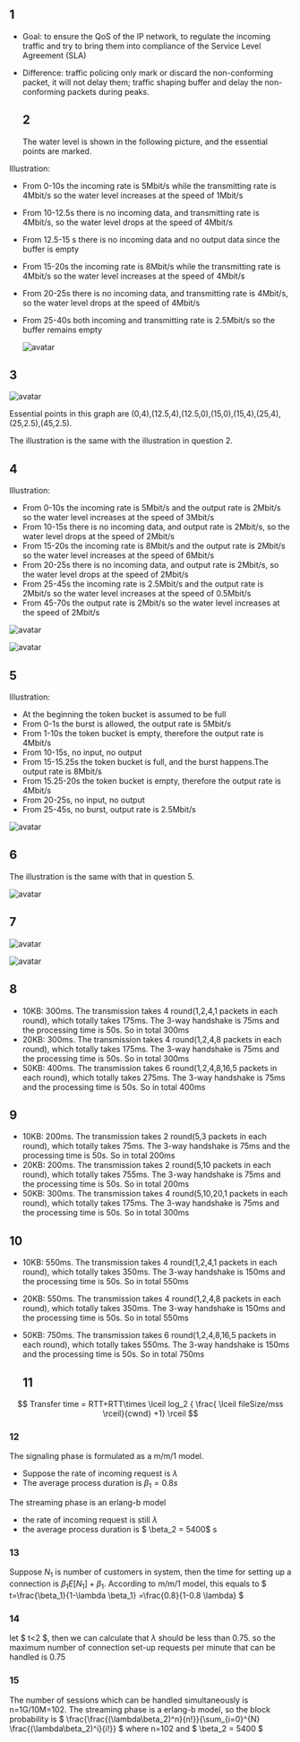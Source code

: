 ## 1

- Goal: to ensure the QoS of the IP network, to regulate the incoming traffic and try to bring them into compliance of the  Service Level Agreement (SLA)

- Difference: traffic policing only mark or discard the non-conforming packet, it will not delay them; traffic shaping buffer and delay the non-conforming packets during peaks.
  
  ## 2
  
  The water level is shown in the following picture, and the essential points are marked.

Illustration:

- From 0-10s the incoming rate is 5Mbit/s while the transmitting rate is 4Mbit/s so the water level increases at the speed of 1Mbit/s
- From 10-12.5s there is no incoming data, and transmitting rate is 4Mbit/s, so the water level drops at the speed of 4Mbit/s
- From 12.5-15 s there is no incoming data and no output data since the buffer is empty
- From 15-20s the incoming rate is 8Mbit/s while the transmitting rate is 4Mbit/s so the water level increases at the speed of 4Mbit/s
- From 20-25s there is no incoming data, and transmitting rate is 4Mbit/s, so the water level drops at the speed of 4Mbit/s
- From 25-40s both incoming and transmitting rate is 2.5Mbit/s so the buffer remains empty

  ![avatar](2.png)

## 3

![avatar](3.png)

Essential points in this graph are (0,4),(12.5,4),(12.5,0),(15,0),(15,4),(25,4),(25,2.5),(45,2.5).

The illustration is the same with the illustration in question 2.

## 4

Illustration:

- From 0-10s the incoming rate is 5Mbit/s and the output rate is 2Mbit/s so the water level increases at the speed of 3Mbit/s
- From 10-15s there is no incoming data, and output rate is 2Mbit/s, so the water level drops at the speed of 2Mbit/s
- From 15-20s the incoming rate is 8Mbit/s and the output rate is 2Mbit/s so the water level increases at the speed of 6Mbit/s
- From 20-25s there is no incoming data, and output rate is 2Mbit/s, so the water level drops at the speed of 2Mbit/s
- From 25-45s the incoming rate is 2.5Mbit/s and the output rate is 2Mbit/s so the water level increases at the speed of 0.5Mbit/s
- From 45-70s the output rate is 2Mbit/s so the water level increases at the speed of 2Mbit/s

![avatar](4.1.png)

![avatar](4.2.png)

## 5

Illustration:

- At the beginning the token bucket is assumed to be full
- From 0-1s the burst is allowed, the output rate is 5Mbit/s
- From 1-10s the token bucket is empty, therefore the output rate is 4Mbit/s
- From 10-15s, no input, no output
- From 15-15.25s the token bucket is full, and the burst happens.The output rate is 8Mbit/s
- From 15.25-20s  the token bucket is empty, therefore the output rate is 4Mbit/s
- From 20-25s, no input, no output
- From 25-45s, no burst, output rate is 2.5Mbit/s

![avatar](5.png)

## 6

The illustration is the same with that in question 5.

![avatar](6.png)

## 7

![avatar](7.1.png)

![avatar](7.2.png)

## 8

- 10KB: 300ms. The transmission takes 4 round(1,2,4,1 packets in each round), which totally takes 175ms. The 3-way handshake is 75ms and the processing time is 50s. So in total 300ms
- 20KB: 300ms. The transmission takes 4 round(1,2,4,8 packets in each round), which totally takes 175ms. The 3-way handshake is 75ms and the processing time is 50s. So in total 300ms
- 50KB: 400ms. The transmission takes 6 round(1,2,4,8,16,5 packets in each round), which totally takes 275ms. The 3-way handshake is 75ms and the processing time is 50s. So in total 400ms

## 9

- 10KB: 200ms. The transmission takes 2 round(5,3 packets in each round), which totally takes 75ms. The 3-way handshake is 75ms and the processing time is 50s. So in total 200ms
- 20KB: 200ms. The transmission takes 2 round(5,10 packets in each round), which totally takes 755ms. The 3-way handshake is 75ms and the processing time is 50s. So in total 200ms
- 50KB: 300ms. The transmission takes 4 round(5,10,20,1 packets in each round), which totally takes 175ms. The 3-way handshake is 75ms and the processing time is 50s. So in total 300ms

## 10

- 10KB: 550ms. The transmission takes 4 round(1,2,4,1 packets in each round), which totally takes 350ms. The 3-way handshake is 150ms and the processing time is 50s. So in total 550ms

- 20KB: 550ms. The transmission takes 4 round(1,2,4,8 packets in each round), which totally takes 350ms. The 3-way handshake is 150ms and the processing time is 50s. So in total 550ms

- 50KB: 750ms. The transmission takes 6 round(1,2,4,8,16,5 packets in each round), which totally takes 550ms. The 3-way handshake is 150ms and the processing time is 50s. So in total 750ms
  
  ## 11

$$
Transfer time = RTT+RTT\times \lceil log_2 { \frac{ \lceil fileSize/mss \rceil}{cwnd} +1} \rceil
$$

### 12

The signaling phase is formulated as a m/m/1 model. 

- Suppose the rate of incoming request is $\lambda$
- The average process duration is $\beta_1 = 0.8s$

The streaming phase is an erlang-b model

- the rate of incoming request is still $\lambda$
- the average process duration is  $ \beta_2 = 5400$ s

### 13

Suppose $N_1$ is number of customers in system, then the time for setting up a connection is $\beta_1 E[N_1]+\beta_1$. According to m/m/1 model, this equals to $ t=\frac{\beta_1}{1-\lambda \beta_1} =\frac{0.8}{1-0.8 \lambda} $

### 14

let $ t<2 $, then we can calculate that $\lambda$ should be less than 0.75. so the maximum number of connection set-up requests per
minute that can be handled is 0.75

### 15

The number of sessions which can be handled simultaneously is n=1G/10M=102. 
The streaming phase is a erlang-b model, so the block probability is 
$ \frac{\frac{(\lambda\beta_2)^n}{n!}}{\sum_{i=0}^{N} \frac{(\lambda\beta_2)^i}{i!}} $ where n=102 and $ \beta_2 = 5400 $